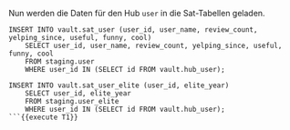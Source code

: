 Nun werden die Daten für den Hub `user` in die Sat-Tabellen geladen.

```
INSERT INTO vault.sat_user (user_id, user_name, review_count, yelping_since, useful, funny, cool)
    SELECT user_id, user_name, review_count, yelping_since, useful, funny, cool
    FROM staging.user
    WHERE user_id IN (SELECT id FROM vault.hub_user);

INSERT INTO vault.sat_user_elite (user_id, elite_year)
    SELECT user_id, elite_year
    FROM staging.user_elite
    WHERE user_id IN (SELECT id FROM vault.hub_user);
```{{execute T1}}
